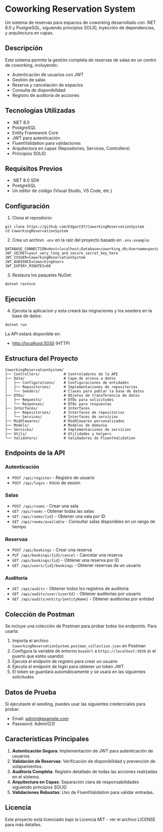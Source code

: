 ﻿# Coworking Reservation System

Un sistema de reservas para espacios de coworking desarrollado con .NET 8.0 y PostgreSQL, siguiendo principios SOLID, inyección de dependencias, y arquitectura en capas.

## Descripción

Este sistema permite la gestión completa de reservas de salas en un centro de coworking, incluyendo:

- Autenticación de usuarios con JWT
- Gestión de salas
- Reserva y cancelación de espacios
- Consulta de disponibilidad
- Registro de auditoría de acciones


## Tecnologías Utilizadas

- .NET 8.0
- PostgreSQL
- Entity Framework Core
- JWT para autenticación
- FluentValidation para validaciones
- Arquitectura en capas (Repositories, Services, Controllers)
- Principios SOLID


## Requisitos Previos

- .NET 8.0 SDK
- PostgreSQL
- Un editor de código (Visual Studio, VS Code, etc.)


## Configuración

1. Clona el repositorio:


```shellscript
git clone https://github.com/EdgarC97/CoworkingReservationSystem
cd CoworkingReservationSystem
```

2. Crea un archivo `.env` en la raíz del proyecto basado en `.env.example`:


```plaintext
DATABASE_CONNECTION=Host=localhost;Database=coworking_db;Username=postgres;Password=yourpassword
JWT_SECRET=your_very_long_and_secure_secret_key_here
JWT_ISSUER=CoworkingReservationSystem
JWT_AUDIENCE=CoworkingUsers
JWT_EXPIRY_MINUTES=60
```

3. Restaura los paquetes NuGet:


```shellscript
dotnet restore
```

## Ejecución
4. Ejecuta la aplicacion y esta creará las migraciones y los seeders en la base de datos:


```shellscript
dotnet run 
```


La API estará disponible en:

- [http://localhost:5030](http://localhost:5030) (HTTP)


## Estructura del Proyecto

```plaintext
CoworkingReservationSystem/
├── Controllers/           # Controladores de la API
├── Data/                  # Capa de acceso a datos
│   ├── Configurations/    # Configuraciones de entidades
│   ├── Repositories/      # Implementaciones de repositorios
│   └── Seeders/           # Clases para poblar la base de datos
├── DTOs/                  # Objetos de transferencia de datos
│   ├── Requests/          # DTOs para solicitudes
│   └── Responses/         # DTOs para respuestas
├── Interfaces/            # Interfaces
│   ├── Repositories/      # Interfaces de repositorios
│   └── Services/          # Interfaces de servicios
├── Middlewares/           # Middlewares personalizados
├── Models/                # Modelos de dominio
├── Services/              # Implementaciones de servicios
├── Utils/                 # Utilidades y helpers
└── Validators/            # Validadores de FluentValidation
```

## Endpoints de la API

### Autenticación

- `POST /api/register` - Registro de usuario
- `POST /api/login` - Inicio de sesión


### Salas

- `POST /api/rooms` - Crear una sala
- `GET /api/rooms` - Obtener todas las salas
- `GET /api/rooms/{id}` - Obtener una sala por ID
- `GET /api/rooms/available` - Consultar salas disponibles en un rango de tiempo


### Reservas

- `POST /api/bookings` - Crear una reserva
- `PUT /api/bookings/{id}/cancel` - Cancelar una reserva
- `GET /api/bookings/{id}` - Obtener una reserva por ID
- `GET /api/users/{id}/bookings` - Obtener reservas de un usuario


### Auditoría

- `GET /api/audits` - Obtener todos los registros de auditoría
- `GET /api/audits/user/{userId}` - Obtener auditorías por usuario
- `GET /api/audits/entity/{entityName}` - Obtener auditorías por entidad


## Colección de Postman

Se incluye una colección de Postman para probar todos los endpoints. Para usarla:

1. Importa el archivo `CoworkingReservationSystem.postman_collection.json` en Postman
2. Configura la variable de entorno `baseUrl` a `https://localhost:5030` (o el puerto que estés usando)
3. Ejecuta el endpoint de registro para crear un usuario
4. Ejecuta el endpoint de login para obtener un token JWT
5. El token se guardará automáticamente y se usará en las siguientes solicitudes


## Datos de Prueba

Si ejecutaste el seeding, puedes usar las siguientes credenciales para probar:

- Email: [admin@example.com](mailto:admin@example.com)
- Password: Admin123!


## Características Principales

1. **Autenticación Segura**: Implementación de JWT para autenticación de usuarios.
2. **Validación de Reservas**: Verificación de disponibilidad y prevención de solapamientos.
3. **Auditoría Completa**: Registro detallado de todas las acciones realizadas en el sistema.
4. **Arquitectura en Capas**: Separación clara de responsabilidades siguiendo principios SOLID.
5. **Validaciones Robustas**: Uso de FluentValidation para validar entradas.


## Licencia

Este proyecto está licenciado bajo la Licencia MIT - ver el archivo LICENSE para más detalles.